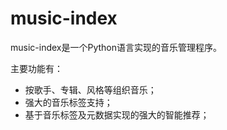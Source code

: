 music-index
================

music-index是一个Python语言实现的音乐管理程序。

主要功能有：
* 按歌手、专辑、风格等组织音乐；
* 强大的音乐标签支持；
* 基于音乐标签及元数据实现的强大的智能推荐；
